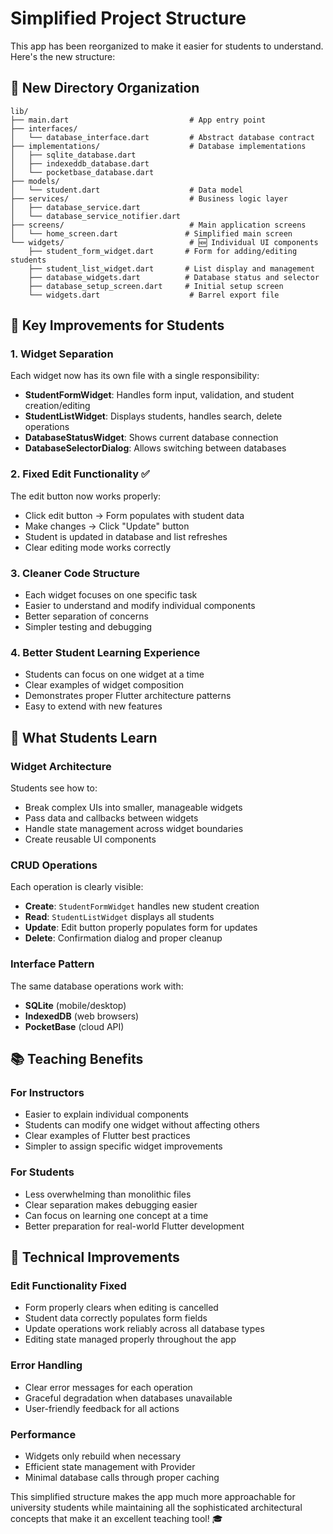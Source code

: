 # Simplified Project Structure

This app has been reorganized to make it easier for students to understand. Here's the new structure:

## 📁 New Directory Organization

```
lib/
├── main.dart                           # App entry point
├── interfaces/
│   └── database_interface.dart         # Abstract database contract
├── implementations/                    # Database implementations
│   ├── sqlite_database.dart
│   ├── indexeddb_database.dart
│   └── pocketbase_database.dart
├── models/
│   └── student.dart                    # Data model
├── services/                           # Business logic layer
│   ├── database_service.dart
│   └── database_service_notifier.dart
├── screens/                            # Main application screens
│   └── home_screen.dart               # Simplified main screen
└── widgets/                            # 🆕 Individual UI components
    ├── student_form_widget.dart       # Form for adding/editing students
    ├── student_list_widget.dart       # List display and management
    ├── database_widgets.dart          # Database status and selector
    ├── database_setup_screen.dart     # Initial setup screen
    └── widgets.dart                    # Barrel export file
```

## 🎯 Key Improvements for Students

### 1. **Widget Separation**
Each widget now has its own file with a single responsibility:
- **StudentFormWidget**: Handles form input, validation, and student creation/editing
- **StudentListWidget**: Displays students, handles search, delete operations
- **DatabaseStatusWidget**: Shows current database connection
- **DatabaseSelectorDialog**: Allows switching between databases

### 2. **Fixed Edit Functionality** ✅
The edit button now works properly:
- Click edit button → Form populates with student data
- Make changes → Click "Update" button
- Student is updated in database and list refreshes
- Clear editing mode works correctly

### 3. **Cleaner Code Structure**
- Each widget focuses on one specific task
- Easier to understand and modify individual components
- Better separation of concerns
- Simpler testing and debugging

### 4. **Better Student Learning Experience**
- Students can focus on one widget at a time
- Clear examples of widget composition
- Demonstrates proper Flutter architecture patterns
- Easy to extend with new features

## 🚀 What Students Learn

### Widget Architecture
Students see how to:
- Break complex UIs into smaller, manageable widgets
- Pass data and callbacks between widgets
- Handle state management across widget boundaries
- Create reusable UI components

### CRUD Operations
Each operation is clearly visible:
- **Create**: `StudentFormWidget` handles new student creation
- **Read**: `StudentListWidget` displays all students
- **Update**: Edit button properly populates form for updates
- **Delete**: Confirmation dialog and proper cleanup

### Interface Pattern
The same database operations work with:
- **SQLite** (mobile/desktop)
- **IndexedDB** (web browsers)  
- **PocketBase** (cloud API)

## 📚 Teaching Benefits

### For Instructors
- Easier to explain individual components
- Students can modify one widget without affecting others
- Clear examples of Flutter best practices
- Simpler to assign specific widget improvements

### For Students
- Less overwhelming than monolithic files
- Clear separation makes debugging easier
- Can focus on learning one concept at a time
- Better preparation for real-world Flutter development

## 🔧 Technical Improvements

### Edit Functionality Fixed
- Form properly clears when editing is cancelled
- Student data correctly populates form fields
- Update operations work reliably across all database types
- Editing state managed properly throughout the app

### Error Handling
- Clear error messages for each operation
- Graceful degradation when databases unavailable
- User-friendly feedback for all actions

### Performance
- Widgets only rebuild when necessary
- Efficient state management with Provider
- Minimal database calls through proper caching

This simplified structure makes the app much more approachable for university students while maintaining all the sophisticated architectural concepts that make it an excellent teaching tool! 🎓
